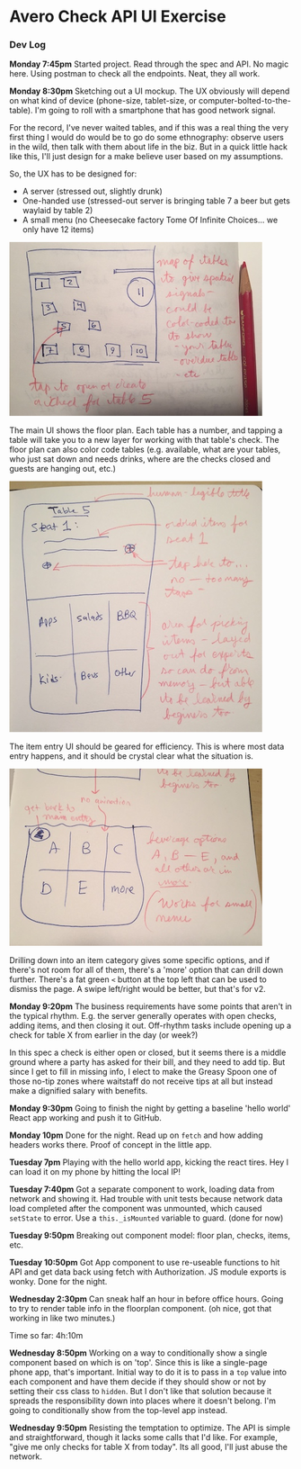 # Avero Check API UI Exercise

### Dev Log

**Monday 7:45pm** Started project. Read through the spec and API. No magic here. Using postman to check all the endpoints. Neat, they all work.

**Monday 8:30pm** Sketching out a UI mockup. The UX obviously will depend on what kind of device (phone-size, tablet-size, or computer-bolted-to-the-table). I'm going to roll with a smartphone that has good network signal.

For the record, I've never waited tables, and if this was a real thing the very first thing I would do would be to go do some ethnography: observe users in the wild, then talk with them about life in the biz. But in a quick little hack like this, I'll just design for a make believe user based on my assumptions.

So, the UX has to be designed for:

- A server (stressed out, slightly drunk)
- One-handed use (stressed-out server is bringing table 7 a beer but gets waylaid by table 2)
- A small menu (no Cheesecake factory Tome Of Infinite Choices... we only have 12 items)

![Table layout](img/IMG_0975.jpg)

The main UI shows the floor plan. Each table has a number, and tapping a table will take you to a new layer for working with that table's check. The floor plan can also color code tables (e.g. available, what are your tables, who just sat down and needs drinks, where are the checks closed and guests are hanging out, etc.)

![Item Entry](img/IMG_0976.jpg)

The item entry UI should be geared for efficiency. This is where most data entry happens, and it should be crystal clear what the situation is.

![Beverage Entry](img/IMG_0977.jpg)

Drilling down into an item category gives some specific options, and if there's not room for all of them, there's a 'more' option that can drill down further. There's a fat green `<` button at the top left that can be used to dismiss the page. A swipe left/right would be better, but that's for v2.

**Monday 9:20pm** The business requirements have some points that aren't in the typical rhythm. E.g. the server generally operates with open checks, adding items, and then closing it out. Off-rhythm tasks include opening up a check for table X from earlier in the day (or week?)

In this spec a check is either open or closed, but it seems there is a middle ground where a party has asked for their bill, and they need to add tip. But since I get to fill in missing info, I elect to make the Greasy Spoon one of those no-tip zones where waitstaff do not receive tips at all but instead make a dignified salary with benefits.

**Monday 9:30pm** Going to finish the night by getting a baseline 'hello world' React app working and push it to GitHub.

**Monday 10pm** Done for the night. Read up on `fetch` and how adding headers works there. Proof of concept in the little app.

**Tuesday 7pm** Playing with the hello world app, kicking the react tires. Hey I can load it on my phone by hitting the local IP!

**Tuesday 7:40pm** Got a separate component to work, loading data from network and showing it. Had trouble with unit tests because network data load completed after the component was unmounted, which caused `setState` to error. Use a `this._isMounted` variable to guard. (done for now)

**Tuesday 9:50pm** Breaking out component model: floor plan, checks, items, etc.

**Tuesday 10:50pm** Got App component to use re-useable functions to hit API and get data back using fetch with Authorization. JS module exports is wonky. Done for the night.

**Wednesday 2:30pm** Can sneak half an hour in before office hours. Going to try to render table info in the floorplan component. (oh nice, got that working in like two minutes.)

Time so far: 4h:10m

**Wednesday 8:50pm** Working on a way to conditionally show a single component based on which is on 'top'. Since this is like a single-page phone app, that's important. Initial way to do it is to pass in a `top` value into each component and have them decide if they should show or not by setting their css class to `hidden`. But I don't like that solution because it spreads the responsibility down into places where it doesn't belong. I'm going to conditionally show from the top-level app instead.

**Wednesday 9:50pm** Resisting the temptation to optimize. The API is simple and straightforward, though it lacks some calls that I'd like. For example, "give me only checks for table X from today". Its all good, I'll just abuse the network.